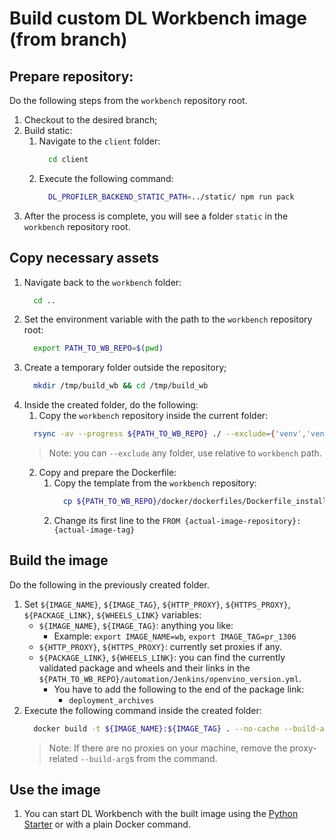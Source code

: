 # Build custom DL Workbench image (from branch)

## Prepare repository:

Do the following steps from the `workbench` repository root.

1. Checkout to the desired branch;
2. Build static:
   1. Navigate to the `client` folder:
      ```bash
        cd client
      ```
   2. Execute the following command:
      ```bash
        DL_PROFILER_BACKEND_STATIC_PATH=../static/ npm run pack
      ```
4. After the process is complete, you will see a folder `static` in the `workbench` repository root.

## Copy necessary assets

1. Navigate back to the `workbench` folder:
   ```bash
     cd ..
   ```
2. Set the environment variable with the path to the `workbench` repository root:
   ```bash
     export PATH_TO_WB_REPO=$(pwd)
   ```
3. Create a temporary folder outside the repository;
   ```bash
     mkdir /tmp/build_wb && cd /tmp/build_wb
   ```
4. Inside the created folder, do the following:
   1. Copy the `workbench` repository inside the current folder:
    ```bash
      rsync -av --progress ${PATH_TO_WB_REPO} ./ --exclude={'venv','venv_tf2','tests','client','.git','wb/data'}  
    ```
    > Note: you can `--exclude` any folder, use relative to `workbench` path.
   2. Copy and prepare the Dockerfile:
      1. Copy the template from the `workbench` repository:
         ```bash
           cp ${PATH_TO_WB_REPO}/docker/dockerfiles/Dockerfile_install_from_openvino_image.template Dockerfile
         ```
      2. Change its first line to the `FROM {actual-image-repository}:{actual-image-tag}`

## Build the image
Do the following in the previously created folder.

1. Set `${IMAGE_NAME}`, `${IMAGE_TAG}`, `${HTTP_PROXY}`, `${HTTPS_PROXY}`, `${PACKAGE_LINK}`, `${WHEELS_LINK}` variables:
   * `${IMAGE_NAME}`, `${IMAGE_TAG}`: anything you like:
     * Example: `export IMAGE_NAME=wb`, `export IMAGE_TAG=pr_1306`
   * `${HTTP_PROXY}`, `${HTTPS_PROXY}`: currently set proxies if any.
   * `${PACKAGE_LINK}`, `${WHEELS_LINK}`: you can find the currently validated package and wheels and their links in the `${PATH_TO_WB_REPO}/automation/Jenkins/openvino_version.yml`.
     * You have to add the following to the end of the package link:
       * `deployment_archives`
2. Execute the following command inside the created folder:
   ```bash
     docker build -t ${IMAGE_NAME}:${IMAGE_TAG} . --no-cache --build-arg https_proxy=${HTTP_PROXY} --build-arg http_proxy=${HTTPS_PROXY} --build-arg no_proxy=localhost,127.0.0.1,intel.com,.intel.com --build-arg rabbitmq_password=openvino --build-arg db_password=openvino --build-arg PACKAGE_LINK=${PACKAGE_LINK}
   ```
   > Note: If there are no proxies on your machine, remove the proxy-related `--build-arg`s from the command.
     
## Use the image

1. You can start DL Workbench with the built image using the [Python Starter](https://pypi.org/project/openvino-workbench/) or with a plain Docker command.
